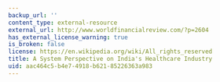 ```yaml
---
backup_url: ''
content_type: external-resource
external_url: http://www.worldfinancialreview.com/?p=2604
has_external_license_warning: true
is_broken: false
license: https://en.wikipedia.org/wiki/All_rights_reserved
title: A System Perspective on India's Healthcare Industry
uid: aac464c5-b4e7-4918-b621-85226363a983
---
```

